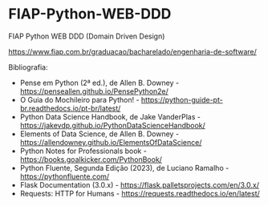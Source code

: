 # FIAP-Python-WEB-DDD
FIAP Python WEB DDD (Domain Driven Design)

https://www.fiap.com.br/graduacao/bacharelado/engenharia-de-software/

Bibliografia:

- Pense em Python (2ª ed.), de Allen B. Downey - https://penseallen.github.io/PensePython2e/
- O Guia do Mochileiro para Python! - https://python-guide-pt-br.readthedocs.io/pt-br/latest/
- Python Data Science Handbook, de Jake VanderPlas - https://jakevdp.github.io/PythonDataScienceHandbook/
- Elements of Data Science, de Allen B. Downey - https://allendowney.github.io/ElementsOfDataScience/
- Python Notes for Professionals book - https://books.goalkicker.com/PythonBook/
- Python Fluente, Segunda Edição (2023), de Luciano Ramalho - https://pythonfluente.com/
- Flask Documentation (3.0.x) - https://flask.palletsprojects.com/en/3.0.x/
- Requests: HTTP for Humans - https://requests.readthedocs.io/en/latest/
